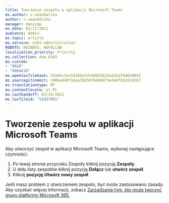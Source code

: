 ```yaml
---
title: Tworzenie zespołu w aplikacji Microsoft Teams
ms.author: v-smandalika
author: v-smandalika
manager: dansimp
ms.date: 03/17/2021
audience: Admin
ms.topic: article
ms.service: o365-administration
ROBOTS: NOINDEX, NOFOLLOW
localization_priority: Priority
ms.collection: Adm_O365
ms.custom:
- "9828"
- "9004618"
ms.openlocfilehash: 53e69c5ec5428da7d1469d3b25e242af9d659092
ms.sourcegitcommit: c08bed4071baa3bb5879496df3ed44fb828c8367
ms.translationtype: MT
ms.contentlocale: pl-PL
ms.lasthandoff: 03/19/2021
ms.locfileid: "51037691"
---
```

# <a name="create-a-team-in-microsoft-teams"></a>Tworzenie zespołu w aplikacji Microsoft Teams

Aby utworzyć zespół w aplikacji Microsoft Teams, wykonaj następujące czynności:

1. Po lewej stronie przycisku Zespoły kliknij pozycję **Zespoły**.
2. U dołu listy zespołów kliknij pozycję **Dołącz** lub **utwórz zespół**.
3. Kliknij **pozycję Utwórz nowy zespół**.

Jeśli masz problem z utworzeniem zespołu, być może zastosowano zasady. Aby uzyskać więcej informacji, zobacz [Zarządzanie tym, kto może tworzyć grupy platformy Microsoft 365.](https://docs.microsoft.com/microsoft-365/solutions/manage-creation-of-groups)